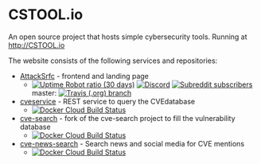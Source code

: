 # CSTOOL.io

An open source project that hosts simple cybersecurity tools. Running at http://CSTOOL.io

The website consists of the following services and repositories:
* [AttackSrfc](https://github.com/Agh42/attacksrfc) - frontend and landing page
  * [![Uptime Robot ratio (30 days)](https://img.shields.io/uptimerobot/ratio/m783419130-f522a7c4e60c5abe0ae5318d)](https://stats.uptimerobot.com/RMwRDtvPLw)
[![Discord](https://img.shields.io/discord/653137568740933632)](https://discord.gg/5HWZufA)
[![Subreddit subscribers](https://img.shields.io/reddit/subreddit-subscribers/cstool_io?style=social)](https://www.reddit.com/r/cstool_io)
master: [![Travis (.org) branch](https://img.shields.io/travis/Agh42/attacksrfc/master)](https://www.travis-ci.org/Agh42/attacksrfc)
* [cveservice](https://bitbucket.org/Agh42/cveservice/) - REST service to query the CVEdatabase
  * [![Docker Cloud Build Status](https://img.shields.io/docker/cloud/build/akoderman/cveservice)](https://hub.docker.com/r/akoderman/cveservice)
* [cve-search](https://github.com/Agh42/cve-search) - fork of the cve-search project to fill the vulnerability database
  * [![Docker Cloud Build Status](https://img.shields.io/docker/cloud/build/akoderman/cvesearch)](https://hub.docker.com/r/akoderman/cvesearch)
* [cve-news-search](https://github.com/Agh42/cve-news-search) - Search news and social media for  CVE mentions
  * [![Docker Cloud Build Status](https://img.shields.io/docker/cloud/build/akoderman/cve-news-search)](https://hub.docker.com/r/akoderman/cve-news-search)

